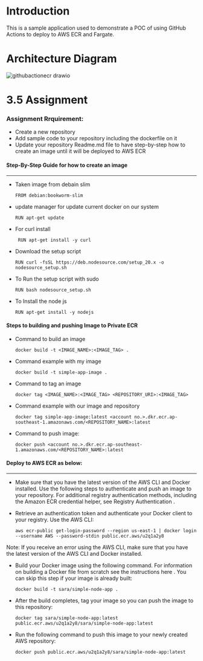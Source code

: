 # Introduction

This is a sample application used to demonstrate a POC of using GitHub Actions to deploy to AWS ECR and Fargate.

# Architecture Diagram

![githubactionecr drawio](https://user-images.githubusercontent.com/48310743/232531154-c0dd01d5-8666-4619-af29-aa2d7c2a7e7b.png)

# 3.5 Assignment
### Assignment Rrquirement:

- Create a new repository
- Add sample code to your repository including the dockerfile on it
- Update your repository Readme.md file to have step-by-step how to create an image until it will be deployed to AWS ECR

#### Step-By-Step Guide for how to create an image 
-----------------------------------------

- Taken image from debain slim 

      FROM debian:bookworm-slim 

- update manager for update current docker on our system

      RUN apt-get update 

- For curl install

       RUN apt-get install -y curl   

- Download the setup script

      RUN curl -fsSL https://deb.nodesource.com/setup_20.x -o nodesource_setup.sh         

- To Run the setup script with sudo

      RUN bash nodesource_setup.sh      

- To Install the node js 

      RUN apt-get install -y nodejs      

#### Steps to building and pushing Image to Private ECR

- Command to build an image

      docker build -t <IMAGE_NAME>:<IMAGE_TAG> .

- Command example with my image
    
      docker build -t simple-app-image .

- Command to tag an image

      docker tag <IMAGE_NAME>:<IMAGE_TAG> <REPOSITORY_URI>:<IMAGE_TAG>

- Command example with our image and repository

      docker tag simple-app-image:latest <account no.>.dkr.ecr.ap-southeast-1.amazonaws.com/<REPOSITORY_NAME>:latest

- Command to push image:

      docker push <account no.>.dkr.ecr.ap-southeast-1.amazonaws.com/<REPOSITORY_NAME>:latest

#### Deploy to AWS ECR as below:
-----------

- Make sure that you have the latest version of the AWS CLI and Docker installed.
Use the following steps to authenticate and push an image to your repository. For additional registry authentication methods, including the Amazon ECR credential helper, see Registry Authentication .


- Retrieve an authentication token and authenticate your Docker client to your registry. Use the AWS CLI:

      aws ecr-public get-login-password --region us-east-1 | docker login --username AWS --password-stdin public.ecr.aws/u2q1a2y8


Note: If you receive an error using the AWS CLI, make sure that you have the latest version of the AWS CLI and Docker installed.


- Build your Docker image using the following command. For information on building a Docker file from scratch see the instructions here . You can skip this step if your image is already built:

      docker build -t sara/simple-node-app .


- After the build completes, tag your image so you can push the image to this repository:

      docker tag sara/simple-node-app:latest public.ecr.aws/u2q1a2y8/sara/simple-node-app:latest

- Run the following command to push this image to your newly created AWS repository:

      docker push public.ecr.aws/u2q1a2y8/sara/simple-node-app:latest
